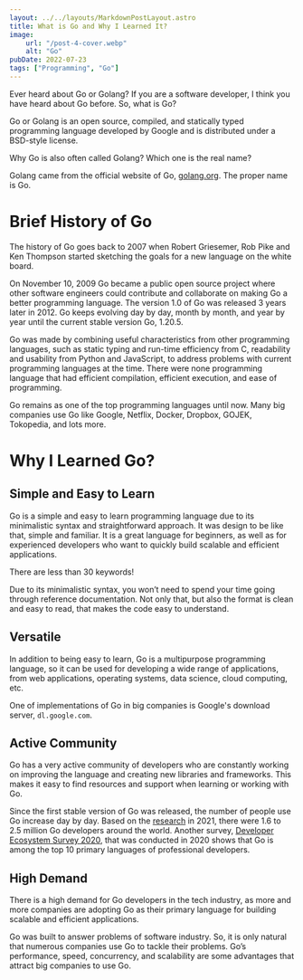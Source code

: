 ```yaml
---
layout: ../../layouts/MarkdownPostLayout.astro
title: What is Go and Why I Learned It?
image:
    url: "/post-4-cover.webp"
    alt: "Go"
pubDate: 2022-07-23
tags: ["Programming", "Go"]
---
```

Ever heard about Go or Golang? If you are a software developer, I think you have heard about Go before. So, what is Go?

Go or Golang is an open source, compiled, and statically typed programming language developed by Google and is distributed under a BSD-style license.

Why Go is also often called Golang? Which one is the real name?

Golang came from the official website of Go, [golang.org](http://golang.org). The proper name is Go.


# Brief History of Go

The history of Go goes back to 2007 when Robert Griesemer, Rob Pike and Ken Thompson started sketching the goals for a new language on the white board.

On November 10, 2009 Go became a public open source project where other software engineers could contribute and collaborate on making Go a better programming language. The version 1.0 of Go was released 3 years later in 2012. Go keeps evolving day by day, month by month, and year by year until the current stable version Go, 1.20.5.

Go was made by combining useful characteristics from other programming languages, such as static typing and run-time efficiency from C, readability and usability from Python and JavaScript, to address problems with current programming languages at the time. There were none programming language that had efficient compilation, efficient execution, and ease of programming.

Go remains as one of the top programming languages until now. Many big companies use Go like Google, Netflix, Docker, Dropbox, GOJEK, Tokopedia, and lots more.


# Why I Learned Go?

## Simple and Easy to Learn

Go is a simple and easy to learn programming language due to its minimalistic syntax and straightforward approach. It was design to be like that, simple and familiar. It is a great language for beginners, as well as for experienced developers who want to quickly build scalable and efficient applications.

There are less than 30 keywords!

Due to its minimalistic syntax, you won’t need to spend your time going through reference documentation. Not only that, but also the format is clean and easy to read, that makes the code easy to understand.

## Versatile

In addition to being easy to learn, Go is a multipurpose programming language, so it can be used for developing a wide range of applications, from web applications, operating systems, data science, cloud computing, etc.

One of implementations of Go in big companies is Google's download server, `dl.google.com`.

## Active Community

Go has a very active community of developers who are constantly working on improving the language and creating new libraries and frameworks. This makes it easy to find resources and support when learning or working with Go.

Since the first stable version of Go was released, the number of people use Go increase day by day. Based on the [research](https://research.swtch.com/gophercount) in 2021, there were 1.6 to 2.5 million Go developers around the world. Another survey, [Developer Ecosystem Survey 2020](https://www.jetbrains.com/lp/devecosystem-2020/go/), that was conducted in 2020 shows that Go is among the top 10 primary languages of professional developers.

## High Demand

There is a high demand for Go developers in the tech industry, as more and more companies are adopting Go as their primary language for building scalable and efficient applications.

Go was built to answer problems of software industry. So, it is only natural that numerous companies use Go to tackle their problems. Go’s performance, speed, concurrency, and scalability are some advantages that attract big companies to use Go.